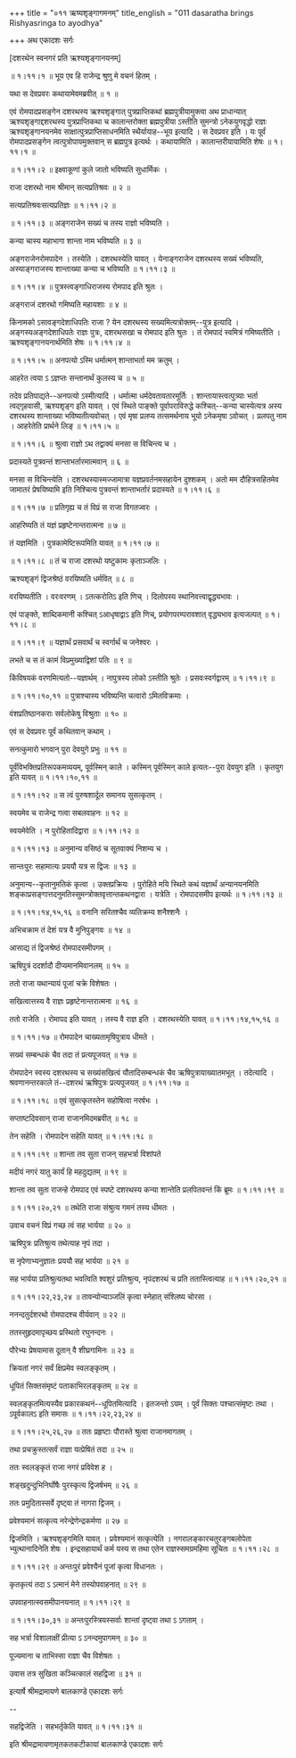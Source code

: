 +++
title = "०११ ऋष्यशृङ्गागमनम्"
title_english = "011 dasaratha brings Rishyasringa to ayodhya"

+++
अथ एकादशः सर्गः  

\[दशरथेन स्वनगरं प्रति ऋश्यशृङ्गानयनम्\]  

 ॥ १।११।१ ॥ भूय एव हि राजेन्द्र श्रुणु मे वचनं हितम् ।  

यथा स देवप्रवरः कथायामेवमब्रवीत्  ॥  १  ॥   

एवं रोमपादप्रसङ्गेन दशरथस्य ऋश्यशृङ्गात् पुत्रप्राप्तिकथां ब्रह्मपुत्रीयामुक्त्वा अथ प्राधान्यात् ऋश्यशृङ्गाद्दशरथस्य पुत्रप्राप्तिकथा च कालान्तरोक्ता ब्रह्मपुत्रीया ऽस्तीति सुमन्त्रो ऽनेकयुगवृद्धो राज्ञः ऋश्यशृङ्गानयनमेव साक्षात्पुत्रप्राप्तिसाधनमिति स्थैर्यायाह--भूय इत्यादि । स देवप्रवर इति । यः पूर्वं रोमपादप्रसङ्गेन त्वत्पुत्रोपायमुक्तवान् स ब्रह्मपुत्र इत्यर्थः । कथायामिति । कालान्तरीयायामिति शेषः ॥ १।११।१ ॥   

 ॥ १।११।२ ॥ इक्ष्वाकूणां कुले जातो भविष्यति सुधार्मिकः ।  

राजा दशरथो नाम श्रीमान् सत्यप्रतिश्रवः  ॥  २  ॥   

सत्यप्रतिश्रवःसत्यप्रतिज्ञः ॥ १।११।२ ॥   

 ॥ १।११।३ ॥ अङ्गराजेन सख्यं च तस्य राज्ञो भविष्यति ।  

कन्या चास्य महाभागा शान्ता नाम भविष्यति  ॥  ३  ॥   

अङ्गराजेनरोमपादेन । तस्येति । दशरथस्येति यावत् । येनाङ्गराजेन दशरथस्य सख्यं भविष्यति, अस्याङ्गराजस्य शान्ताख्या कन्या च भविष्यति ॥ १।११।३ ॥   

 ॥ १।११।४ ॥ पुत्रस्त्वङ्गाधिराजस्य रोमपाद इति श्रुतः ।  

अङ्गराजं दशरथो गमिष्यति महायशाः  ॥  ४  ॥   

किंनामको ऽसावङ्गदेशाधिपतिः राजा ? येन दशरथस्य सख्यमित्यत्रोक्तम्--पुत्र इत्यादि । अङ्गस्यअङ्गदेशाधिपतेः राज्ञः पुत्रः, दशरथसखा च रोमपाद इति श्रुतः । तं रोमपादं स्वमित्रं गमिष्यतीति । ऋश्यशृङ्गानयनार्थमिति शेषः ॥ १।११।४ ॥   

 ॥ १।११।५ ॥ अनपत्यो ऽस्मि धर्मात्मन् शान्ताभर्ता मम क्रतुम् ।  

आहरेत त्वया ऽ ऽज्ञप्तः सन्तानार्थं कुलस्य च  ॥  ५  ॥   

तदेव प्रतिपाद्यते--अनपत्यो ऽस्मीत्यादि । धर्मात्मा धर्मदेवतावतारमूर्तिः । शान्तायास्त्वत्पुत्र्याः भर्ता त्वद्गृहवासी, ऋश्यशृङ्ग इति यावत् । एवं स्थिते पाङ्क्ते पूर्वापराविरुद्धे कश्चित्--कन्या चास्येत्यत्र अस्य दशरथस्य शान्ताख्या भविष्यतीत्यवोचत् । एवं मृषा प्रलप्य तत्समर्थनाय भूयो ऽनेकमृषा ऽवोचत् । प्रलपतु नाम । आहरेतेति प्रार्थने लिङ् ॥ १।११।५ ॥   

 ॥ १।११।६ ॥ श्रुत्वा राज्ञो ऽथ तद्वाक्यं मनसा स विचिन्त्य च ।  

प्रदास्यते पुत्रवन्तं शान्ताभर्तारमात्मवान्  ॥  ६  ॥   

मनसा स विचिन्त्येति । दशरथस्यास्मज्जामात्रा यज्ञप्रवर्तनमसहायेन दुश्शकम् । अतो मम दौहित्रसहितमेव जामातरं प्रेषयिष्यामि इति निश्चित्य पुत्रवन्तं शान्ताभर्तारं प्रदास्यते ॥ १।११।६ ॥   

 ॥ १।११।७ ॥ प्रतिगृह्य च तं विप्रं स राजा विगतज्वरः ।  

आहरिष्यति तं यज्ञं प्रहृष्टेनान्तरात्मना  ॥  ७  ॥   

तं यज्ञमिति । पुत्रकामेष्टिरूपमिति यावत् ॥ १।११।७ ॥   

 ॥ १।११।८ ॥ तं च राजा दशरथो यष्टुकामः कृताञ्जलिः ।  

ऋश्यशृङ्गं द्विजश्रेष्ठं वरयिष्यति धर्मवित्  ॥  ८  ॥   

वरयिष्यतीति । वरःवरणम् । ऽतत्करोतिऽ इति णिच् । दिलोपस्य स्थानिवत्त्वाद्वृद्ध्यभावः ।  

एवं पाङ्क्ते, शाब्दिकमानी कश्चित् ऽआधृषाद्वाऽ इति णिच्, प्रयोगपरम्परावशात् वृद्ध्यभाव इत्यजल्पत् ॥ १।११।८ ॥   

 ॥ १।११।९ ॥ यज्ञार्थं प्रसवार्थं च स्वर्गार्थं च जनेश्वरः ।  

लभते च स तं कामं विप्रमुख्याद्विशां पतिः  ॥  ९  ॥   

किंविषयकं वरणमित्यतो--यज्ञार्थम् । नापुत्रस्य लोको ऽस्तीति श्रुतेः । प्रसवःस्वर्गद्वारम् ॥ १।११।९ ॥   

 ॥ १।११।१०,११ ॥ पुत्राश्चास्य भविष्यन्ति चत्वारो ऽमितविक्रमाः ।  

वंशप्रतिष्ठानकराः सर्वलोकेषु विश्रुताः  ॥  १०  ॥   

एवं स देवप्रवरः पूर्वं कथितवान् कथाम् ।  

सनत्कुमारो भगवान् पुरा देवयुगे प्रभुः  ॥  ११  ॥   

पूर्वंविभक्तिप्रतिरूपकमव्ययम्, पूर्वस्मिन् काले । कस्मिन् पूर्वस्मिन् काले इत्यतः--पुरा देवयुग इति । कृतयुग इति यावत् ॥ १।११।१०,११ ॥   

 ॥ १।११।१२ ॥ स त्वं पुरुषशार्दूल समानय सुसत्कृतम् ।  

स्वयमेव च राजेन्द्र गत्वा सबलवाहनः  ॥  १२  ॥   

स्वयमेवेति । न पुरोहितादिद्वारा ॥ १।११।१२ ॥   

 ॥ १।११।१३ ॥ अनुमान्य वसिष्ठं च सूतवाक्यं निशम्य च ।  

सान्तःपुरः सहामात्यः प्रययौ यत्र स द्विजः  ॥  १३  ॥   

अनुमान्य--कृतानुमतिकं कृत्वा । उक्तप्रक्रियः । पुरोहिते मयि स्थिते कथं यज्ञार्थं अन्यानयनमिति शङ्काप्रसङ्गात्तदनुमतिस्सुमन्त्रोक्तवृत्तान्तकथनद्वारा । यत्रेति । रोमपादसमीप इत्यर्थः ॥ १।११।१३ ॥   

 ॥ १।११।१४,१५,१६ ॥ वनानि सरितश्चैव व्यतिक्रम्य शनैश्शनैः ।  

अभिचक्राम तं देशं यत्र वै मुनिपुङ्गवः  ॥  १४  ॥   

आसाद्य तं द्विजश्रेष्ठं रोमपादसमीपगम् ।  

ऋषिपुत्रं ददर्शादौ दीप्यमानमिवानलम्  ॥  १५  ॥   

ततो राजा यथान्यायं पूजां चक्रे विशेषतः ।  

सखित्वात्तस्य वै राज्ञः प्रहृष्टेनान्तरात्मना  ॥  १६  ॥   

ततो राजेति । रोमापद इति यावत् । तस्य वै राज्ञ इति । दशरथस्येति यावत् ॥ १।११।१४,१५,१६ ॥   

 ॥ १।११।१७ ॥ रोमपादेन चाख्यतामृषिपुत्राय धीमते ।  

सख्यं सम्बन्धकं चैव तदा तं प्रत्यपूजयत्  ॥  १७  ॥   

रोमपादेन स्वस्य दशरथस्य च सख्यंसखित्वं यौतादिसम्बन्धकं चैव ऋषिपुत्रायाख्यातमभूत् । तदेत्यादि । श्रवणानन्तरकाले तं--दशरथं ऋषिपुत्रः प्रत्यपूजयत् ॥ १।११।१७ ॥   

 ॥ १।११।१८ ॥ एवं सुसत्कृतस्तेन सहोषित्वा नरर्षभः ।  

सप्ताष्टदिवसान् राजा राजानमिदमब्रवीत्  ॥  १८  ॥   

तेन सहेति । रोमपादेन सहेति यावत् ॥ १।११।१८ ॥   

 ॥ १।११।१९ ॥ शान्ता तव सुता राजन् सहभर्त्रा विशांपते  

मदीयं नगरं यातु कार्यं हि महदुद्यतम्  ॥  १९  ॥   

शान्ता तव सुता राजन्हे रोमपाद एवं स्पष्टे दशरथस्य कन्या शान्तेति प्रलपितवन्तं किं ब्रूमः ॥ १।११।१९ ॥   

 ॥ १।११।२०,२१ ॥ तथेति राजा संश्रुत्य गमनं तस्य धीमतः ।  

उवाच वचनं विप्रं गच्छ त्वं सह भार्यया  ॥  २०  ॥   

ऋषिपुत्रः प्रतिश्रुत्य तथेत्याह नृपं तदा ।  

स नृपेणाभ्यनुज्ञातः प्रययौ सह भार्यया  ॥  २१  ॥   

सह भार्यया प्रतिश्रुत्यतथा भवत्विति श्वशुरं प्रतिश्रुत्य, नृपंदशरथं च प्रति ततास्त्वित्याह ॥ १।११।२०,२१ ॥   

 ॥ १।११।२२,२३,२४ ॥ तावन्योन्याञ्जलिं कृत्वा स्नेहात् संश्लिष्य चोरसा ।  

ननन्दतुर्दशरथो रोमपादश्च वीर्यवान्  ॥  २२  ॥   

ततस्सुहृदमापृच्छय प्रस्थितो रघुनन्दनः ।  

पौरेभ्यः प्रेषयामास दूतान् वै शीघ्रगामिनः  ॥  २३  ॥   

क्रियतां नगरं सर्वं क्षिप्रमेव स्वलङ्कृतम् ।  

धूपितं सिक्तसंमृष्टं पताकाभिरलङ्कृतम्  ॥  २४  ॥   

स्वलङ्कृतमित्यस्यैव प्रकारकथनं--धूपितमित्यादि । इतजन्तो ऽयम् । पूर्वं सिक्तः पश्चात्संमृष्टः तथा । ऽपूर्वकालऽ इति समासः ॥ १।११।२२,२३,२४ ॥   

 ॥ १।११।२५,२६,२७ ॥ ततः प्रहृष्टाः पौरास्ते श्रुत्वा राजानमागतम् ।  

तथा प्रचक्रुस्तत्सर्वं राज्ञा यत्प्रेषितं तदा  ॥  २५  ॥   

ततः स्वलङ्कृतं राजा नगरं प्रविवेश ह ।  

शङ्खदुन्दुभिनिर्घोषैः पुरस्कृत्य द्विजर्षभम्  ॥  २६  ॥   

ततः प्रमुदितास्सर्वे दृष्ट्वा तं नागरा द्विजम् ।  

प्रवेश्यमानं सत्कृत्य नरेन्द्रेणेन्द्रकर्मणा  ॥  २७  ॥   

द्विजमिति । ऋश्यशृङ्गमिति यावत् । प्रवेश्यमानं सत्कृत्येति । नगरालङ्कारचतुरङ्गबलोपेता भ्युत्थानादिनेति शेषः । इन्द्रसहायार्थं कर्म यस्य स तथा एतेन राज्ञस्समग्रमहिमा सूचितः ॥ १।११।२८ ॥   

 ॥ १।११।२९ ॥ अन्तःपुरं प्रवेश्यैनं पूजां कृत्वा विधानतः ।  

कृतकृत्यं तदा ऽ ऽत्मानं मेने तस्योपवाहनात्  ॥  २९  ॥   

उपवाहनात्स्वसमीपानयनात् ॥ १।११।२९ ॥   

 ॥ १।११।३०,३१ ॥ अन्तःपुरस्त्रियस्सर्वाः शान्तां दृष्ट्वा तथा ऽ ऽगताम् ।  

सह भर्त्रा विशालाक्षीं प्रीत्या ऽ ऽनन्दमुपागमन्  ॥  ३०  ॥   

पूज्यमाना च ताभिस्सा राज्ञा चैव विशेषतः ।  

उवास तत्र सुखिता कञ्चित्कालं सहद्विजा  ॥  ३१  ॥   

इत्यार्षे श्रीमद्रामायणे बालकाण्डे एकादशः सर्गः  

--  

सहद्विजेति । सहभर्तृकेति यावत् ॥ १।११।३१ ॥   

इति श्रीमद्रामायणामृतकतकटीकायां बालकाण्डे एकादशः सर्गः  

  

